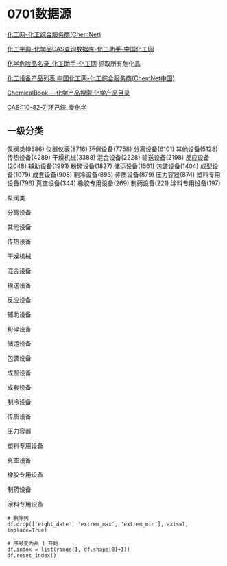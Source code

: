 # 0701数据源

[化工网-化工综合服务商(ChemNet)](http://china.chemnet.com/)

[化工字典-化学品CAS查询数据库-化工助手-中国化工网](http://cheman.chemnet.com/dict/zd.html)

[化学危险品名录_化工助手-化工网](http://cheman.chemnet.com/danger.html) 抓取所有危化品

[化工设备产品列表 中国化工网-化工综合服务商(ChemNet中国)](http://china.chemnet.com/product/category/27/1/3.html)

[ChemicalBook---化学产品搜索 化学产品目录](https://www.chemicalbook.com/Search.aspx?keyword=10028-15-6)

[CAS:110-82-7|环己烷_爱化学](http://www.ichemistry.cn/chemistry/110-82-7.htm)

## 一级分类

泵阀类(9586)
仪器仪表(8716)
环保设备(7758)
分离设备(6101)
其他设备(5128)
传热设备(4289)
干燥机械(3388)
混合设备(2228)
输送设备(2198)
反应设备(2048)
辅助设备(1991)
粉碎设备(1827)
储运设备(1561)
包装设备(1404)
成型设备(1079)
成套设备(908)
制冷设备(893)
传质设备(879)
压力容器(874)
塑料专用设备(796)
真空设备(344)
橡胶专用设备(269)
制药设备(221)
涂料专用设备(197)


泵阀类

分离设备

其他设备

传热设备

干燥机械

混合设备

输送设备

反应设备

辅助设备

粉碎设备

储运设备

包装设备

成型设备

成套设备

制冷设备

传质设备

压力容器

塑料专用设备

真空设备

橡胶专用设备

制药设备

涂料专用设备


```
# 删除列
df.drop(['eight_date', 'extrem_max', 'extrem_min'], axis=1, inplace=True)

# 序号变为从 1 开始
df.index = list(range(1, df.shape[0]+1))
df.reset_index()
```

